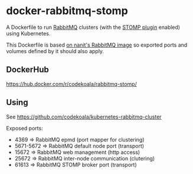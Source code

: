 # docker-rabbitmq-stomp
A Dockerfile to run [RabbitMQ](https://www.rabbitmq.com/) clusters (with the [STOMP plugin](https://www.rabbitmq.com/stomp.html) enabled) using Kubernetes.

This Dockerfile is based [on nanit's RabbitMQ image](https://hub.docker.com/r/nanit/rabbitmq/) so exported ports and volumes defined by it should also apply.

## DockerHub
https://hub.docker.com/r/codekoala/rabbitmq-stomp/

## Using

See https://github.com/codekoala/kubernetes-rabbitmq-cluster

Exposed ports:

+ 4369  => RabbitMQ epmd (port mapper for clustering)
+ 5671-5672  => RabbitMQ default node port (transport)
+ 15672 => RabbitMQ web management (http access)
+ 25672 => RabbitMQ inter-node communication (clutering)
+ 61613 => RabbitMQ STOMP broker port (transport)
